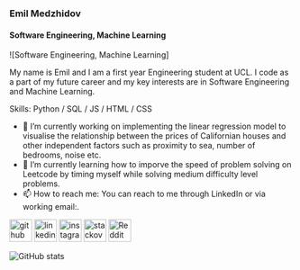 ### Emil Medzhidov
#### Software Engineering, Machine Learning
![Software Engineering, Machine Learning]

My name is Emil and I am a first year Engineering student at UCL. I code as a part of my future career and my key interests are in Software Engineering and Machine Learning.

Skills: Python / SQL / JS / HTML / CSS

- 🔭 I’m currently working on implementing the linear regression model to visualise the relationship between the prices of Californian houses and other independent factors such as proximity to sea, number of bedrooms, noise etc. 
- 🌱 I’m currently learning how to imporve the speed of problem solving on Leetcode by timing myself while solving medium difficulty level problems. 
- 📫 How to reach me: You can reach to me through LinkedIn or via working email:. 


[<img src='https://cdn.jsdelivr.net/npm/simple-icons@3.0.1/icons/github.svg' alt='github' height='40'>](https://github.com/EmilMed)  [<img src='https://cdn.jsdelivr.net/npm/simple-icons@3.0.1/icons/linkedin.svg' alt='linkedin' height='40'>](https://www.linkedin.com/in/Emil-Medzhidov/)  [<img src='https://cdn.jsdelivr.net/npm/simple-icons@3.0.1/icons/instagram.svg' alt='instagram' height='40'>](https://www.instagram.com/limechel_auf/)  [<img src='https://cdn.jsdelivr.net/npm/simple-icons@3.0.1/icons/stackoverflow.svg' alt='stackoverflow' height='40'>](https://stackoverflow.com/users/Emil)  [<img src='https://cdn.jsdelivr.net/npm/simple-icons@3.0.1/icons/reddit.svg' alt='Reddit' height='40'>](https://www.reddit.com/user/emil_medzhidov)  

![GitHub stats](https://github-readme-stats.vercel.app/api?username=EmilMed&show_icons=true)  

